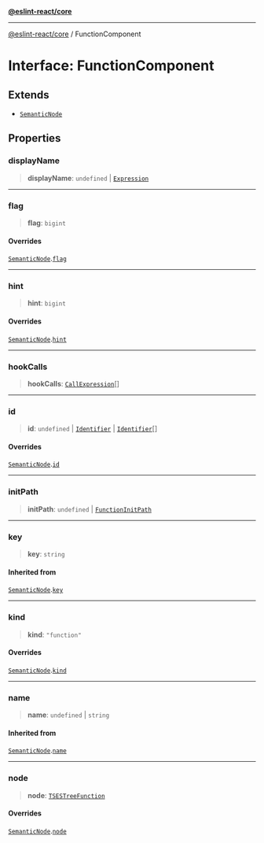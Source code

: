 [**@eslint-react/core**](../README.md)

***

[@eslint-react/core](../README.md) / FunctionComponent

# Interface: FunctionComponent

## Extends

- [`SemanticNode`](SemanticNode.md)

## Properties

### displayName

> **displayName**: `undefined` \| [`Expression`](../-internal-/type-aliases/Expression.md)

***

### flag

> **flag**: `bigint`

#### Overrides

[`SemanticNode`](SemanticNode.md).[`flag`](SemanticNode.md#flag)

***

### hint

> **hint**: `bigint`

#### Overrides

[`SemanticNode`](SemanticNode.md).[`hint`](SemanticNode.md#hint)

***

### hookCalls

> **hookCalls**: [`CallExpression`](../-internal-/interfaces/CallExpression.md)[]

***

### id

> **id**: `undefined` \| [`Identifier`](../-internal-/interfaces/Identifier.md) \| [`Identifier`](../-internal-/interfaces/Identifier.md)[]

#### Overrides

[`SemanticNode`](SemanticNode.md).[`id`](SemanticNode.md#id)

***

### initPath

> **initPath**: `undefined` \| [`FunctionInitPath`](../-internal-/type-aliases/FunctionInitPath.md)

***

### key

> **key**: `string`

#### Inherited from

[`SemanticNode`](SemanticNode.md).[`key`](SemanticNode.md#key)

***

### kind

> **kind**: `"function"`

#### Overrides

[`SemanticNode`](SemanticNode.md).[`kind`](SemanticNode.md#kind)

***

### name

> **name**: `undefined` \| `string`

#### Inherited from

[`SemanticNode`](SemanticNode.md).[`name`](SemanticNode.md#name)

***

### node

> **node**: [`TSESTreeFunction`](../-internal-/type-aliases/TSESTreeFunction.md)

#### Overrides

[`SemanticNode`](SemanticNode.md).[`node`](SemanticNode.md#node)
